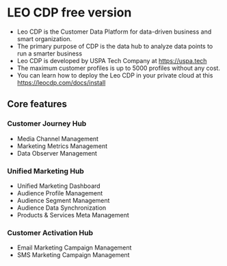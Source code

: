 # LEO CDP free version
* Leo CDP is the Customer Data Platform for data-driven business and smart organization.
* The primary purpose of CDP is the data hub to analyze data points to run a smarter business
* Leo CDP is developed by USPA Tech Company at https://uspa.tech
* The maximum customer profiles is up to 5000 profiles without any cost. 
* You can learn how to deploy the Leo CDP in your private cloud at this https://leocdp.com/docs/install

## Core features
### Customer Journey Hub
* Media Channel Management
* Marketing Metrics Management
* Data Observer Management

### Unified Marketing Hub
* Unified Marketing Dashboard
* Audience Profile Management
* Audience Segment Management
* Audience Data Synchronization
* Products & Services Meta Management

### Customer Activation Hub
* Email Marketing Campaign Management
* SMS Marketing Campaign Management
